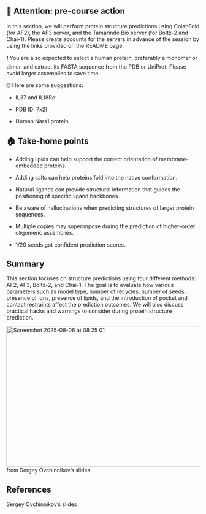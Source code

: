 ## 🚨 Attention: pre-course action

In this section, we will perform protein structure predictions using ColabFold (for AF2), the AF3 server, and the Tamarinde Bio server (for Boltz-2 and Chai-1). Please create accounts for the servers in advance of the session by using the links provided on the README page.

❗️ You are also expected to select a human protein, preferably a monomer or dimer, and extract its FASTA sequence from the PDB or UniProt. Please avoid larger assemblies to save time.

🤓 Here are some suggestions: 

- IL37 and IL18Rα

- PDB ID: 7x2l

- Human Nars1 protein

## 🏠 Take-home points

- Adding lipids can help support the correct orientation of membrane-embedded proteins.

- Adding salts can help proteins fold into the native conformation.

- Natural ligands can provide structural information that guides the positioning of specific ligand backbones.

- Be aware of hallucinations when predicting structures of larger protein sequences.

- Multiple copies may superimpose during the prediction of higher-order oligomeric assemblies.

- 1/20 seeds got confident prediction scores.

## Summary

This section focuses on structure predictions using four different methods: AF2, AF3, Boltz-2,
and Chai-1. The goal is to evaluate how various parameters such as model type, number of recycles, number of seeds, presence of ions, presence of lipids, and the introduction of pocket and contact restraints affect the prediction outcomes. We will also discuss practical hacks and warnings to consider during protein structure prediction.

<img width="672" height="367" alt="Screenshot 2025-08-06 at 08 25 01" src="https://github.com/user-attachments/assets/90fc4ece-9bf8-48fc-9658-6fd830207281" />
 from Sergey Ovchinnikov’s slides

## References

Sergey Ovchinnikov’s slides
